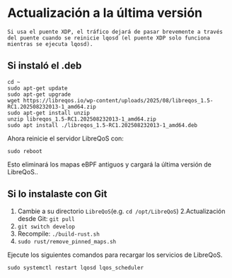 # Actualización a la última versión

```{warning}
Si usa el puente XDP, el tráfico dejará de pasar brevemente a través del puente cuando se reinicie lqosd (el puente XDP solo funciona mientras se ejecuta lqosd).
```

## Si instaló el .deb

```
cd ~
sudo apt-get update
sudo apt-get upgrade
wget https://libreqos.io/wp-content/uploads/2025/08/libreqos_1.5-RC1.202508232013-1_amd64.zip
sudo apt-get install unzip
unzip libreqos_1.5-RC1.202508232013-1_amd64.zip
sudo apt install ./libreqos_1.5-RC1.202508232013-1_amd64.deb
```

Ahora reinicie el servidor LibreQoS con:
```
sudo reboot
```
Esto eliminará los mapas eBPF antiguos y cargará la última versión de LibreQoS..

## Si lo instalaste con Git

1. Cambie a su directorio `LibreQoS`(e.g. `cd /opt/LibreQoS`)
2.Actualización desde Git: `git pull`
3. ```git switch develop```
5. Recompile: `./build-rust.sh`
6. `sudo rust/remove_pinned_maps.sh`

Ejecute los siguientes comandos para recargar los servicios de LibreQoS.

```shell
sudo systemctl restart lqosd lqos_scheduler
```
